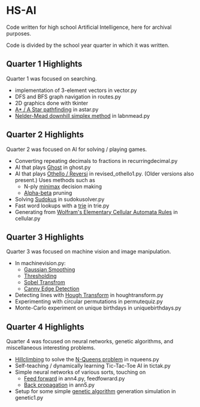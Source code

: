 # HS-AI
Code written for high school Artificial Intelligence, here for archival purposes.

Code is divided by the school year quarter in which it was written.

## Quarter 1 Highlights
Quarter 1 was focused on searching.
- implementation of 3-element vectors in vector.py
- DFS and BFS graph navigation in routes.py
- 2D graphics done with tkinter
- [A* / A Star pathfinding](https://en.wikipedia.org/wiki/A*_search_algorithm) in astar.py
- [Nelder-Mead downhill simplex method](https://en.wikipedia.org/wiki/Nelder%E2%80%93Mead_method) in labnmead.py

## Quarter 2 Highlights
Quarter 2 was focused on AI for solving / playing games.
- Converting repeating decimals to fractions in recurringdecimal.py
- AI that plays [Ghost](https://en.wikipedia.org/wiki/Ghost_(game)) in ghost.py
- AI that plays [Othello / Reversi](https://en.wikipedia.org/wiki/Reversi) in revised_othello1.py. (Older versions also present.) Uses methods such as
    - N-ply [minimax](https://en.wikipedia.org/wiki/Minimax) decision making
    - [Alpha-beta](https://en.wikipedia.org/wiki/Alpha%E2%80%93beta_pruning) pruning
- Solving [Sudokus](http://i.imgur.com/fs3Lkmj.png) in sudokusolver.py
- Fast word lookups with a [trie](https://en.wikipedia.org/wiki/Trie) in trie.py
- Generating from [Wolfram's Elementary Cellular Automata Rules](https://en.wikipedia.org/wiki/Elementary_cellular_automaton) in cellular.py

## Quarter 3 Highlights
Quarter 3 was focused on machine vision and image manipulation.
- In machinevision.py:
    - [Gaussian Smoothing](https://en.wikipedia.org/wiki/Gaussian_blur)
    - [Thresholding](https://en.wikipedia.org/wiki/Thresholding_(image_processing))
    - [Sobel Transfrom](https://en.wikipedia.org/wiki/Sobel_operator)
    - [Canny Edge Detection](https://en.wikipedia.org/wiki/Canny_edge_detector)
- Detecting lines with [Hough Transform](https://en.wikipedia.org/wiki/Hough_transform) in houghtransform.py
- Experimenting with circular permutations in permutequiz.py
- Monte-Carlo experiment on unique birthdays in uniquebirthdays.py

## Quarter 4 Highlights
Quarter 4 was focused on neural networks, genetic algorithms, and miscellaneous interesting problems.
- [Hillclimbing](https://en.wikipedia.org/wiki/Hill_climbing) to solve the [N-Queens problem](https://en.wikipedia.org/wiki/Eight_queens_puzzle) in nqueens.py
- Self-teaching / dynamically learning Tic-Tac-Toe AI in tictak.py
- Simple neural networks of various sorts, touching on
    - [Feed forward](https://en.wikipedia.org/wiki/Feedforward_neural_network) in ann4.py, feedfowrard.py
    - [Back propagation](https://en.wikipedia.org/wiki/Backpropagation) in ann5.py
- Setup for some simple [genetic algorithm](https://en.wikipedia.org/wiki/Genetic_algorithm) generation simulation in genetic1.py
